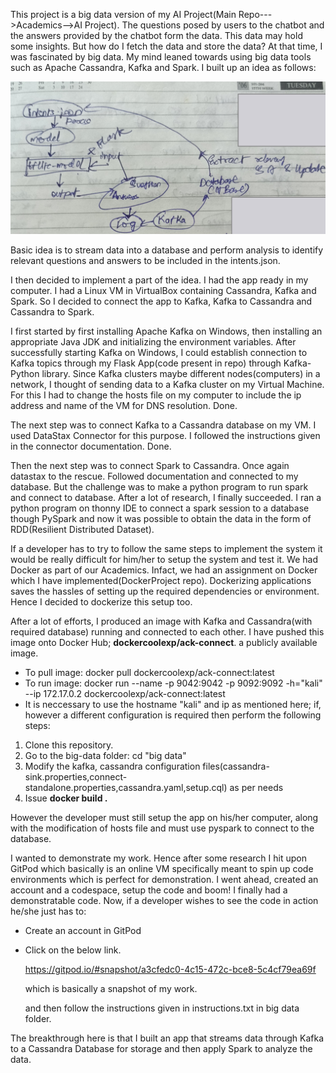 This project is a big data version of my AI Project(Main Repo--->Academics-->AI Project). The questions posed by users to the chatbot and the answers provided by the chatbot form the data. This data may hold some insights. But how do I fetch the data and store the data? At that time, I was fascinated by big data. My mind leaned towards using big data tools such as Apache Cassandra, Kafka and Spark. I built up an idea as follows:

<img src='IMG20230114203924.jpg'></img>

Basic idea is to stream data into a database and perform analysis to identify relevant questions and answers to be included in the intents.json.

I then decided to implement a part of the idea. I had the app ready in my computer. I had a Linux VM in VirtualBox containing Cassandra, Kafka and Spark. So I decided to connect the app to Kafka, Kafka to Cassandra and Cassandra to Spark.

I first started by first installing Apache Kafka on Windows, then installing an appropriate Java JDK and initializing the environment variables. After successfully starting Kafka on Windows, I could establish connection to Kafka topics through my Flask App(code present in repo) through Kafka-Python library. Since Kafka clusters maybe different nodes(computers) in a network, I thought of sending data to a Kafka cluster on my Virtual Machine. For this I had to change the hosts file on my computer to include the ip address and name of the VM for DNS resolution. Done.

The next step was to connect Kafka to a Cassandra database on my VM. I used DataStax Connector for this purpose. I followed the instructions given in the connector documentation. Done.

Then the next step was to connect Spark to Cassandra. Once again datastax to the rescue. Followed documentation and connected to my database. But the challenge was to make a python program to run spark and connect to database. After a lot of research, I finally succeeded. I ran a python program on thonny IDE to connect a spark session to a database though PySpark and now it was possible to obtain the data in the form of RDD(Resilient Distributed Dataset).

If a developer has to try to follow the same steps to implement the system it would be really difficult for him/her to setup the system and test it. We had Docker as part of our Academics. Infact, we had an assignment on Docker which I have implemented(DockerProject repo). Dockerizing applications saves the hassles of setting up the required dependencies or environment. Hence I decided to dockerize this setup too. 

After a lot of efforts, I produced an image with Kafka and Cassandra(with required database) running and connected to each other. I have pushed this image onto Docker Hub; <b>dockercoolexp/ack-connect</b>. a publicly available image. 

- To pull image: docker pull dockercoolexp/ack-connect:latest
- To run image: docker run --name <container-name> -p 9042:9042 -p 9092:9092 -h="kali" --ip 172.17.0.2 dockercoolexp/ack-connect:latest
- It is neccessary to use the hostname "kali" and ip as mentioned here; if, however a different configuration is required then perform the following steps:
1. Clone this repository.
2. Go to the big-data folder: cd "big data"
3. Modify the kafka, cassandra configuration files(cassandra-sink.properties,connect-standalone.properties,cassandra.yaml,setup.cql) as per needs
4. Issue **docker build .**

However the developer must still setup the app on his/her computer, along with the modification of hosts file and must use pyspark to connect to the database.
  
I wanted to demonstrate my work. Hence after some research I hit upon GitPod which basically is an online VM specifically meant to spin up code environments which is perfect for demonstration. I went ahead, created an account and a codespace, setup the code and boom! I finally had a demonstratable code. Now, if a developer wishes to see the code in action he/she just has to:
- Create an account in GitPod
- Click on the below link.
  
  https://gitpod.io/#snapshot/a3cfedc0-4c15-472c-bce8-5c4cf79ea69f
  
  which is basically a snapshot of my work.
  
  and then follow the instructions given in instructions.txt in big data folder.
  
The breakthrough here is that I built an app that streams data through Kafka to a Cassandra Database for storage and then apply Spark to analyze the data. 
